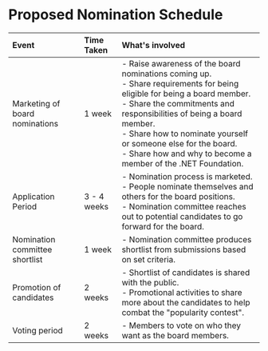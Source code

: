 # Proposed Nomination Schedule



| Event                          | Time Taken  | What's involved |
| :------------------------------ |:-----------| :---------------|
| Marketing of board nominations | 1 week      | - Raise awareness of the board nominations coming up. <br/> - Share requirements for being eligible for being a board member. <br/> - Share the commitments and responsibilities of being a board member.<br/> - Share how to nominate yourself or someone else for the board. <br/> - Share how and why to become a member of the .NET Foundation.  |
| Application Period             | 3 - 4 weeks  | - Nomination process is marketed. <br> - People nominate themselves and others for the board positions. <br/> - Nomination committee reaches out to potential candidates to go forward for the board. |
| Nomination committee shortlist | 1 week      | - Nomination committee produces shortlist from submissions based on set criteria. |
| Promotion of candidates        | 2 weeks | - Shortlist of candidates is shared with the public. <br/> - Promotional activities to share more about the candidates to help combat the "popularity contest". |
| Voting period                  | 2 weeks     | - Members to vote on who they want as the board members. |
